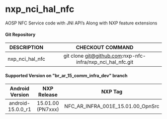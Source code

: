 # nxp_nci_hal_nfc
AOSP NFC Service code with JNI API’s Along with NXP feature extensions


#### Git Repository

| DESCRIPTION        | CHECKOUT COMMAND          |
| :-------------: |:-------------:| 
| nxp_nci_hal_nfc | git clone git@github.com:nxp-nfc-infra/nxp_nci_hal_nfc.git |

#### Supported Version on "br_ar_15_comm_infra_dev" branch
| Android Version        | NXP Release          | NXP Tag  |
| :-------------: |:---------------------:| :-----:|
| android-15.0.0_r1              |  15.01.00 (PN7xxx) |  NFC_AR_INFRA_001E_15.01.00_OpnSrc |






